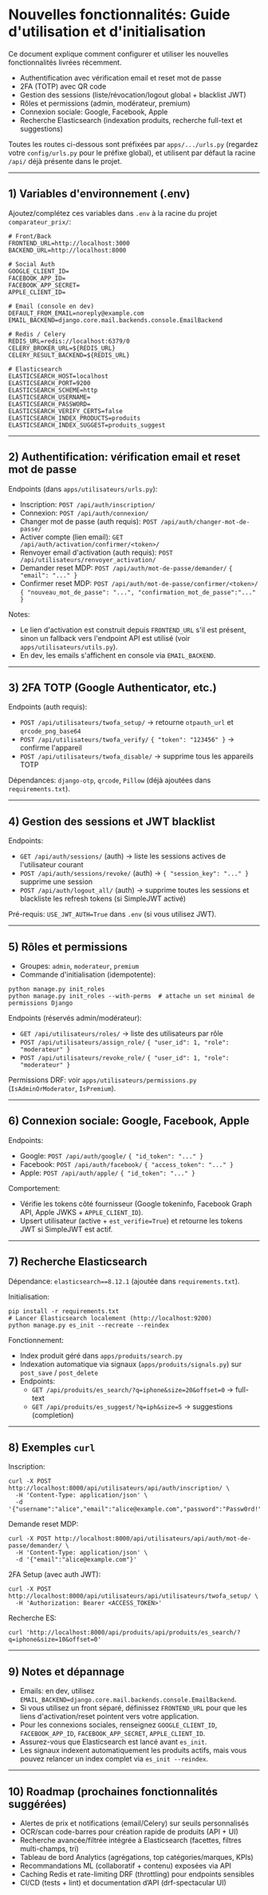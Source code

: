 # Nouvelles fonctionnalités: Guide d'utilisation et d'initialisation

Ce document explique comment configurer et utiliser les nouvelles fonctionnalités livrées récemment.

- Authentification avec vérification email et reset mot de passe
- 2FA (TOTP) avec QR code
- Gestion des sessions (liste/révocation/logout global + blacklist JWT)
- Rôles et permissions (admin, modérateur, premium)
- Connexion sociale: Google, Facebook, Apple
- Recherche Elasticsearch (indexation produits, recherche full-text et suggestions)

Toutes les routes ci-dessous sont préfixées par `apps/.../urls.py` (regardez votre `config/urls.py` pour le préfixe global), et utilisent par défaut la racine `/api/` déjà présente dans le projet.

---

## 1) Variables d'environnement (.env)

Ajoutez/complétez ces variables dans `.env` à la racine du projet `comparateur_prix/`:

```
# Front/Back
FRONTEND_URL=http://localhost:3000
BACKEND_URL=http://localhost:8000

# Social Auth
GOOGLE_CLIENT_ID=
FACEBOOK_APP_ID=
FACEBOOK_APP_SECRET=
APPLE_CLIENT_ID=

# Email (console en dev)
DEFAULT_FROM_EMAIL=noreply@example.com
EMAIL_BACKEND=django.core.mail.backends.console.EmailBackend

# Redis / Celery
REDIS_URL=redis://localhost:6379/0
CELERY_BROKER_URL=${REDIS_URL}
CELERY_RESULT_BACKEND=${REDIS_URL}

# Elasticsearch
ELASTICSEARCH_HOST=localhost
ELASTICSEARCH_PORT=9200
ELASTICSEARCH_SCHEME=http
ELASTICSEARCH_USERNAME=
ELASTICSEARCH_PASSWORD=
ELASTICSEARCH_VERIFY_CERTS=false
ELASTICSEARCH_INDEX_PRODUCTS=produits
ELASTICSEARCH_INDEX_SUGGEST=produits_suggest
```

---

## 2) Authentification: vérification email et reset mot de passe

Endpoints (dans `apps/utilisateurs/urls.py`):

- Inscription: `POST /api/auth/inscription/`
- Connexion: `POST /api/auth/connexion/`
- Changer mot de passe (auth requis): `POST /api/auth/changer-mot-de-passe/`
- Activer compte (lien email): `GET /api/auth/activation/confirmer/<token>/`
- Renvoyer email d'activation (auth requis): `POST /api/utilisateurs/renvoyer_activation/`
- Demander reset MDP: `POST /api/auth/mot-de-passe/demander/` `{ "email": "..." }`
- Confirmer reset MDP: `POST /api/auth/mot-de-passe/confirmer/<token>/` `{ "nouveau_mot_de_passe": "...", "confirmation_mot_de_passe":"..." }`

Notes:
- Le lien d'activation est construit depuis `FRONTEND_URL` s'il est présent, sinon un fallback vers l'endpoint API est utilisé (voir `apps/utilisateurs/utils.py`).
- En dev, les emails s'affichent en console via `EMAIL_BACKEND`.

---

## 3) 2FA TOTP (Google Authenticator, etc.)

Endpoints (auth requis):
- `POST /api/utilisateurs/twofa_setup/` → retourne `otpauth_url` et `qrcode_png_base64`
- `POST /api/utilisateurs/twofa_verify/` `{ "token": "123456" }` → confirme l'appareil
- `POST /api/utilisateurs/twofa_disable/` → supprime tous les appareils TOTP

Dépendances: `django-otp`, `qrcode`, `Pillow` (déjà ajoutées dans `requirements.txt`).

---

## 4) Gestion des sessions et JWT blacklist

Endpoints:
- `GET /api/auth/sessions/` (auth) → liste les sessions actives de l'utilisateur courant
- `POST /api/auth/sessions/revoke/` (auth) → `{ "session_key": "..." }` supprime une session
- `POST /api/auth/logout_all/` (auth) → supprime toutes les sessions et blackliste les refresh tokens (si SimpleJWT activé)

Pré-requis: `USE_JWT_AUTH=True` dans `.env` (si vous utilisez JWT).

---

## 5) Rôles et permissions

- Groupes: `admin`, `moderateur`, `premium`
- Commande d'initialisation (idempotente):

```
python manage.py init_roles
python manage.py init_roles --with-perms  # attache un set minimal de permissions Django
```

Endpoints (réservés admin/modérateur):
- `GET /api/utilisateurs/roles/` → liste des utilisateurs par rôle
- `POST /api/utilisateurs/assign_role/` `{ "user_id": 1, "role": "moderateur" }`
- `POST /api/utilisateurs/revoke_role/` `{ "user_id": 1, "role": "moderateur" }`

Permissions DRF: voir `apps/utilisateurs/permissions.py` (`IsAdminOrModerator`, `IsPremium`).

---

## 6) Connexion sociale: Google, Facebook, Apple

Endpoints:
- Google: `POST /api/auth/google/` `{ "id_token": "..." }`
- Facebook: `POST /api/auth/facebook/` `{ "access_token": "..." }`
- Apple: `POST /api/auth/apple/` `{ "id_token": "..." }`

Comportement:
- Vérifie les tokens côté fournisseur (Google tokeninfo, Facebook Graph API, Apple JWKS + `APPLE_CLIENT_ID`).
- Upsert utilisateur (active + `est_verifie=True`) et retourne les tokens JWT si SimpleJWT est actif.

---

## 7) Recherche Elasticsearch

Dépendance: `elasticsearch==8.12.1` (ajoutée dans `requirements.txt`).

Initialisation:

```
pip install -r requirements.txt
# Lancer Elasticsearch localement (http://localhost:9200)
python manage.py es_init --recreate --reindex
```

Fonctionnement:
- Index produit géré dans `apps/produits/search.py`
- Indexation automatique via signaux (`apps/produits/signals.py`) sur `post_save` / `post_delete`
- Endpoints:
  - `GET /api/produits/es_search/?q=iphone&size=20&offset=0` → full-text
  - `GET /api/produits/es_suggest/?q=iph&size=5` → suggestions (completion)

---

## 8) Exemples `curl`

Inscription:
```
curl -X POST http://localhost:8000/api/utilisateurs/api/auth/inscription/ \
  -H 'Content-Type: application/json' \
  -d '{"username":"alice","email":"alice@example.com","password":"Passw0rd!","password_confirmation":"Passw0rd!"}'
```

Demande reset MDP:
```
curl -X POST http://localhost:8000/api/utilisateurs/api/auth/mot-de-passe/demander/ \
  -H 'Content-Type: application/json' \
  -d '{"email":"alice@example.com"}'
```

2FA Setup (avec auth JWT):
```
curl -X POST http://localhost:8000/api/utilisateurs/api/utilisateurs/twofa_setup/ \
  -H 'Authorization: Bearer <ACCESS_TOKEN>'
```

Recherche ES:
```
curl 'http://localhost:8000/api/produits/api/produits/es_search/?q=iphone&size=10&offset=0'
```

---

## 9) Notes et dépannage

- Emails: en dev, utilisez `EMAIL_BACKEND=django.core.mail.backends.console.EmailBackend`.
- Si vous utilisez un front séparé, définissez `FRONTEND_URL` pour que les liens d'activation/reset pointent vers votre application.
- Pour les connexions sociales, renseignez `GOOGLE_CLIENT_ID`, `FACEBOOK_APP_ID`, `FACEBOOK_APP_SECRET`, `APPLE_CLIENT_ID`.
- Assurez-vous que Elasticsearch est lancé avant `es_init`.
- Les signaux indexent automatiquement les produits actifs, mais vous pouvez relancer un index complet via `es_init --reindex`.

---

## 10) Roadmap (prochaines fonctionnalités suggérées)

- Alertes de prix et notifications (email/Celery) sur seuils personnalisés
- OCR/scan code-barres pour création rapide de produits (API + UI)
- Recherche avancée/filtrée intégrée à Elasticsearch (facettes, filtres multi-champs, tri)
- Tableau de bord Analytics (agrégations, top catégories/marques, KPIs)
- Recommandations ML (collaboratif + contenu) exposées via API
- Caching Redis et rate-limiting DRF (throttling) pour endpoints sensibles
- CI/CD (tests + lint) et documentation d’API (drf-spectacular UI)
